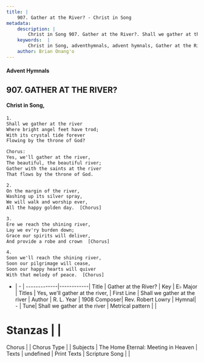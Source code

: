 ```yaml
---
title: |
    907. Gather at the River? - Christ in Song
metadata:
    description: |
        Christ in Song 907. Gather at the River?. Shall we gather at the river Where bright angel feet have trod; With its crystal tide forever Flowing by the throne of God? Chorus: Yes, we'll gather at the river, The beautiful, the beautiful river; Gather with the saints at the river That flows by the throne of God.
    keywords:  |
        Christ in Song, adventhymnals, advent hymnals, Gather at the River?, Shall we gather at the river. Yes, we'll gather at the river,
    author: Brian Onang'o
---
```


#### Advent Hymnals
## 907. GATHER AT THE RIVER?
####  Christ in Song,

```txt
1.
Shall we gather at the river
Where bright angel feet have trod;
With its crystal tide forever
Flowing by the throne of God?

Chorus:
Yes, we'll gather at the river,
The beautiful, the beautiful river;
Gather with the saints at the river
That flows by the throne of God.

2.
On the margin of the river,
Washing up its silver spray,
We will walk and worship ever,
All the happy golden day.  [Chorus]

3.
Ere we reach the shining river,
Lay we ev'ry burden down;
Grace our spirits will deliver,
And provide a robe and crown  [Chorus]

4.
Soon we'll reach the shining river,
Soon our pilgrimage will cease,
Soon our happy hearts will quiver
With that melody of peace.  [Chorus]

```

- |   -  |
-------------|------------|
Title | Gather at the River? |
Key | E♭ Major |
Titles | Yes, we'll gather at the river, |
First Line | Shall we gather at the river |
Author | R. L.
Year | 1908
Composer| Rev. Robert Lowry |
Hymnal|  - |
Tune| Shall we gather at the river |
Metrical pattern | |
# Stanzas |  |
Chorus |  |
Chorus Type |  |
Subjects | The Home Eternal: Meeting in Heaven |
Texts | undefined |
Print Texts | 
Scripture Song |  |
    
